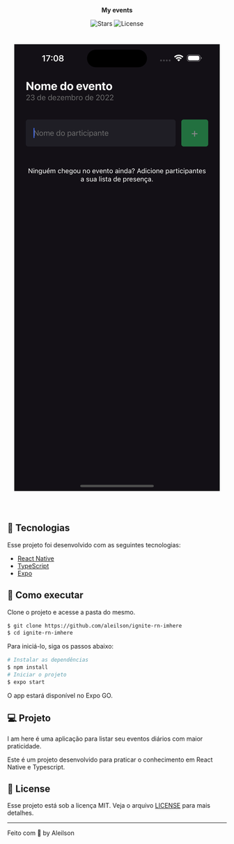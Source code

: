<p align="center">
  <strong>My events</strong>
</p>

<p align="center">
  
  <img src="https://img.shields.io/github/stars/aleilson/rocket-todo-ignite?label=stars&message=MIT&color=8257E5&labelColor=000000" alt="Stars">

  <img  src="https://img.shields.io/static/v1?label=license&message=MIT&color=8257E5&labelColor=000000" alt="License">   
</p>

<h1 align="center">
    <img alt="I am here" src=".github/imhere.png" />
</h1>

<br>

## 🧪 Tecnologias

Esse projeto foi desenvolvido com as seguintes tecnologias:

- [React Native](https://reactnative.dev/)
- [TypeScript](https://www.typescriptlang.org/)
- [Expo](https://expo.dev/)

## 🚀 Como executar

Clone o projeto e acesse a pasta do mesmo.

```bash
$ git clone https://github.com/aleilson/ignite-rn-imhere
$ cd ignite-rn-imhere
```

Para iniciá-lo, siga os passos abaixo:
```bash
# Instalar as dependências
$ npm install
# Iniciar o projeto
$ expo start
```
O app estará disponível no Expo GO.

## 💻 Projeto

I am here é uma aplicação para listar seu eventos diários com maior praticidade.

Este é um projeto desenvolvido para praticar o conhecimento em React Native e Typescript.


## 📝 License

Esse projeto está sob a licença MIT. Veja o arquivo [LICENSE](LICENSE.md) para mais detalhes.

---

Feito com 💜 by Aleilson